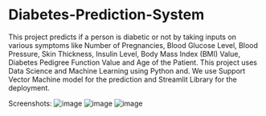 # Diabetes-Prediction-System
This project predicts if a person is diabetic or not by taking inputs on various symptoms like Number of Pregnancies, Blood Glucose Level, Blood Pressure,  Skin Thickness, Insulin Level, Body Mass Index (BMI) Value, Diabetes Pedigree Function Value and Age of the Patient. This project uses Data Science and Machine Learning using Python and. We use Support Vector Machine model for the prediction and Streamlit Library for the deployment.

Screenshots:
![image](https://user-images.githubusercontent.com/67221939/148916645-04d0f7eb-c74c-429d-82ad-9bdfa072852b.png)
![image](https://user-images.githubusercontent.com/67221939/148917015-a1f95b9a-6b64-45e9-bdea-e87bc14972de.png)
![image](https://user-images.githubusercontent.com/67221939/148917183-84bb9ef0-bbb9-4816-8f1f-2c9110a34920.png)

